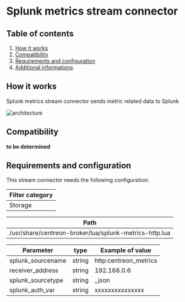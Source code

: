 # Splunk metrics stream connector

## Table of contents
1. [How it works](#how-it-works)
2. [Compatibility](#compatibility)
3. [Requirements and configuration](#requirements-and-configuration)
4. [Additional informations](#dditional-informations)

## How it works <a name="how-it-works"></a>
Splunk metrics stream connector sends metric related data to Splunk

![architecture](img/sc-splunk-metrics-architecture.png)

## Compatibility <a name="compatibility"></a>

**to be determined**

## Requirements and configuration <a name="requirement-and-configuration"></a>
This stream connector needs the following configuration:

| Filter category |
| --------------- |
| Storage |

| Path |
| ---- |
| /usr/share/centreon-broker/lua/splunk-metrics-http.lua |

| Parameter | type | Example of value |
| --------- | ---- | ---------------- |
| splunk_sourcename | string | http:centreon_metrics |
| receiver_address | string | 192.168.0.6 |
| splunk_sourcetype | string | _json |
| splunk_auth_var | string | xxxxxxxxxxxxxxx |
